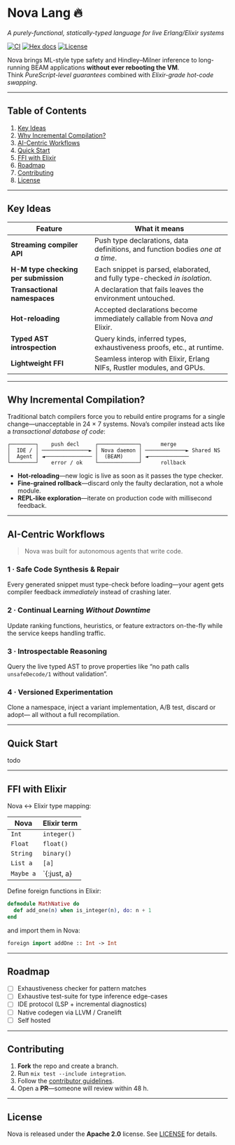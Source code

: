 # Nova Lang 🔥  
*A purely-functional, statically-typed language for live Erlang/Elixir systems*

[![CI](https://github.com/nova-lang/nova/actions/workflows/ci.yml/badge.svg)](https://github.com/nova-lang/nova/actions/workflows/ci.yml)
[![Hex docs](https://img.shields.io/badge/hex-docs-green)](https://hex.pm/packages/nova_lang)
[![License](https://img.shields.io/github/license/nova-lang/nova.svg)](LICENSE)

Nova brings ML-style type safety and Hindley–Milner inference to long-running
BEAM applications **without ever rebooting the VM**.  
Think *PureScript-level guarantees* combined with *Elixir-grade hot-code
swapping*.

---

## Table of Contents
1. [Key Ideas](#key-ideas)
2. [Why Incremental Compilation?](#why-incremental-compilation)
3. [AI-Centric Workflows](#ai-centric-workflows)
4. [Quick Start](#quick-start)
5. [FFI with Elixir](#ffi-with-elixir)
6. [Roadmap](#roadmap)
7. [Contributing](#contributing)
8. [License](#license)

---

## Key Ideas
| Feature | What it means |
| --- | --- |
| **Streaming compiler API** | Push type declarations, data definitions, and function bodies *one at a time*. |
| **H-M type checking per submission** | Each snippet is parsed, elaborated, and fully type-checked *in isolation*. |
| **Transactional namespaces** | A declaration that fails leaves the environment untouched. |
| **Hot-reloading** | Accepted declarations become immediately callable from Nova *and* Elixir. |
| **Typed AST introspection** | Query kinds, inferred types, exhaustiveness proofs, etc., at runtime. |
| **Lightweight FFI** | Seamless interop with Elixir, Erlang NIFs, Rustler modules, and GPUs. |

---

## Why Incremental Compilation?
Traditional batch compilers force you to rebuild entire programs for a single
change—unacceptable in 24 × 7 systems. Nova’s compiler instead acts like a
*transactional database of code*:

```text
┌────────┐    push decl     ┌─────────────┐      merge
│  IDE / │ ───────────────► │ Nova daemon │ ─────────────► Shared NS
│  Agent │ ◄─────────────── │  (BEAM)     │ ◄─────────────
└────────┘    error / ok    └─────────────┘      rollback
```

*   **Hot-reloading**—new logic is live as soon as it passes the type checker.  
*   **Fine-grained rollback**—discard only the faulty declaration, not a whole
    module.  
*   **REPL-like exploration**—iterate on production code with millisecond
    feedback.

---

## AI-Centric Workflows
> Nova was built for autonomous agents that write code.

### 1 · Safe Code Synthesis & Repair
Every generated snippet must type-check before loading—your agent gets compiler
feedback *immediately* instead of crashing later.

### 2 · Continual Learning *Without Downtime*
Update ranking functions, heuristics, or feature extractors on-the-fly while the
service keeps handling traffic.

### 3 · Introspectable Reasoning
Query the live typed AST to prove properties like
“no path calls `unsafeDecode/1` without validation”.

### 4 · Versioned Experimentation
Clone a namespace, inject a variant implementation, A/B test, discard or adopt—
all without a full recompilation.

---

## Quick Start
todo

---

## FFI with Elixir
Nova ↔ Elixir type mapping:

| Nova | Elixir term |
| ---- | ----------- |
| `Int` | `integer()` |
| `Float` | `float()` |
| `String` | `binary()` |
| `List a` | `[a]` |
| `Maybe a` | `{:just, a} | :nothing` |

Define foreign functions in Elixir:

```elixir
defmodule MathNative do
  def add_one(n) when is_integer(n), do: n + 1
end
```

and import them in Nova:

```haskell
foreign import addOne :: Int -> Int
```

---

## Roadmap
- [ ] Exhaustiveness checker for pattern matches  
- [ ] Exhaustive test-suite for type inference edge-cases  
- [ ] IDE protocol (LSP + incremental diagnostics)  
- [ ] Native codegen via LLVM / Cranelift  
- [ ] Self hosted  

---

## Contributing
1. **Fork** the repo and create a branch.  
2. Run `mix test --include integration`.  
3. Follow the
   [contributor guidelines](CONTRIBUTING.md).  
4. Open a **PR**—someone will review within 48 h.

---

## License
Nova is released under the **Apache 2.0** license. See [LICENSE](LICENSE) for
details.

